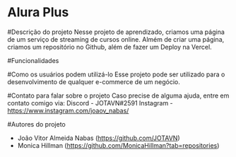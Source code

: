 # Alura Plus

#Descrição do projeto
Nesse projeto de aprendizado, criamos uma página de um serviço de streaming de cursos online. Almém de criar uma página, criamos um repositório no Github, além de fazer um Deploy na Vercel.

#Funcionalidades


#Como os usuários podem utilizá-lo
Esse projeto pode ser utilizado para o desenvolvimento de qualquer e-commerce de um negócio.

#Contato para falar sobre o projeto
Caso precise de alguma ajuda, entre em contato comigo via:
Discord - JOTAVN#2591
Instagram - https://www.instagram.com/joaov_nabas/

#Autores do projeto
- João Vitor Almeida Nabas (https://github.com/JOTAVN)
- Monica Hillman (https://github.com/MonicaHillman?tab=repositories)